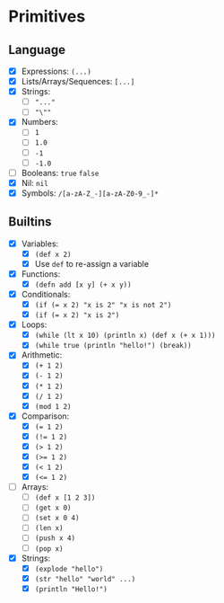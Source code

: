 # Primitives

## Language

- [x] Expressions: `(...)`
- [x] Lists/Arrays/Sequences: `[...]`
- [x] Strings:
  - [ ] `"..."`
  - [ ] `"\""`
- [x] Numbers:
  - [ ] `1`
  - [ ] `1.0`
  - [ ] `-1`
  - [ ] `-1.0`
- [ ] Booleans: `true` `false`
- [x] Nil: `nil`
- [x] Symbols: `/[a-zA-Z_-][a-zA-Z0-9_-]*`

## Builtins

- [x] Variables:
  - [x] `(def x 2)`
  - [x] Use `def` to re-assign a variable
- [x] Functions:
  - [x] `(defn add [x y] (+ x y))`
- [x] Conditionals:
  - [x] `(if (= x 2) "x is 2" "x is not 2")`
  - [x] `(if (= x 2) "x is 2")`
- [x] Loops:
  - [x] `(while (lt x 10) (println x) (def x (+ x 1)))`
  - [x] `(while true (println "hello!") (break))`

- [x] Arithmetic:
  - [x] `(+ 1 2)`
  - [x] `(- 1 2)`
  - [x] `(* 1 2)`
  - [x] `(/ 1 2)`
  - [x] `(mod 1 2)`
- [x] Comparison:
  - [x] `(= 1 2)`
  - [x] `(!= 1 2)`
  - [x] `(> 1 2)`
  - [x] `(>= 1 2)`
  - [x] `(< 1 2)`
  - [x] `(<= 1 2)`
- [ ] Arrays:
  - [ ] `(def x [1 2 3])`
  - [ ] `(get x 0)`
  - [ ] `(set x 0 4)`
  - [ ] `(len x)`
  - [ ] `(push x 4)`
  - [ ] `(pop x)`
- [x] Strings:
  - [x] `(explode "hello")`
  - [x] `(str "hello" "world" ...)`
  - [x] `(println "Hello!")`